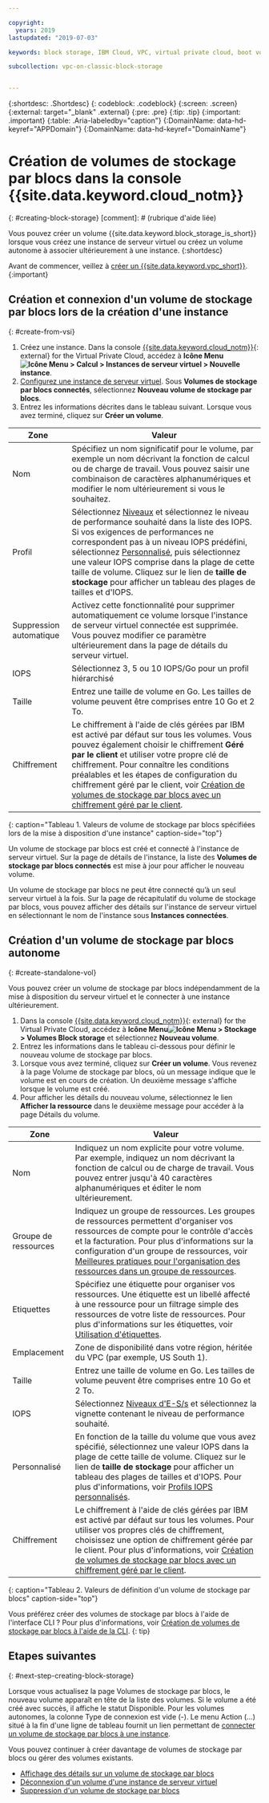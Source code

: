 ```yaml
---

copyright:
  years: 2019
lastupdated: "2019-07-03"

keywords: block storage, IBM Cloud, VPC, virtual private cloud, boot volume, data volume, volume, data storage, VSI, virtual server instance, instance, IOPS

subcollection: vpc-on-classic-block-storage


---
```


{:shortdesc: .Shortdesc}
{: codeblock: .codeblock}
{:screen: .screen}
{:external: target="_blank" .external}
{:pre: .pre}
{:tip: .tip}
{:important: .important}
{:table: .Aria-labeledby="caption"}
{:DomainName: data-hd-keyref="APPDomain"}
{:DomainName: data-hd-keyref="DomainName"}

# Création de volumes de stockage par blocs dans la console {{site.data.keyword.cloud_notm}}
{: #creating-block-storage}
[comment]: # (rubrique d'aide liée)

Vous pouvez créer un volume {{site.data.keyword.block_storage_is_short}} lorsque vous créez une instance de serveur virtuel ou créez un volume autonome à associer ultérieurement à une instance.
{:shortdesc}

Avant de commencer, veillez à [créer un {{site.data.keyword.vpc_short}}](/docs/vpc-on-classic?topic=vpc-on-classic-getting-started).
{:important}

## Création et connexion d'un volume de stockage par blocs lors de la création d'une instance
{: #create-from-vsi}

1. Créez une instance. Dans la console [{{site.data.keyword.cloud_notm}}](https://{DomainName}/vpc){: external} for the Virtual Private Cloud, accédez à **Icône Menu![Icône Menu](../../icons/icon_hamburger.svg) > Calcul > Instances de serveur virtuel > Nouvelle instance**.
1. [Configurez une instance de serveur virtuel](/docs/vpc-on-classic-vsi?topic=vpc-on-classic-vsi-creating-virtual-servers). Sous **Volumes de stockage par blocs connectés**, sélectionnez **Nouveau volume de stockage par blocs**.
1. Entrez les informations décrites dans le tableau suivant.  Lorsque vous avez terminé, cliquez sur **Créer un volume**.

| Zone | Valeur |
|-------|-------|
| Nom  | Spécifiez un nom significatif pour le volume, par exemple un nom décrivant la fonction de calcul ou de charge de travail. Vous pouvez saisir une combinaison de caractères alphanumériques et modifier le nom ultérieurement si vous le souhaitez. |
| Profil | Sélectionnez [Niveaux](/docs/vpc-on-classic-block-storage?topic=vpc-on-classic-block-storage-block-storage-profiles#tiers) et sélectionnez le niveau de performance souhaité dans la liste des IOPS. Si vos exigences de performances ne correspondent pas à un niveau IOPS prédéfini, sélectionnez [Personnalisé](/docs/vpc-on-classic-block-storage?topic=vpc-on-classic-block-storage-block-storage-profiles#custom), puis sélectionnez une valeur IOPS comprise dans la plage de cette taille de volume. Cliquez sur le lien de **taille de stockage** pour afficher un tableau des plages de tailles et d'IOPS. |
| Suppression automatique | Activez cette fonctionnalité pour supprimer automatiquement ce volume lorsque l'instance de serveur virtuel connectée est supprimée. Vous pouvez modifier ce paramètre ultérieurement dans la page de détails du serveur virtuel. |
| IOPS | Sélectionnez 3, 5 ou 10 IOPS/Go pour un profil hiérarchisé |
| Taille | Entrez une taille de volume en Go.  Les tailles de volume peuvent être comprises entre 10 Go et 2 To. |
| Chiffrement | Le chiffrement à l'aide de clés gérées par IBM est activé par défaut sur tous les volumes. Vous pouvez également choisir le chiffrement **Géré par le client** et utiliser votre propre clé de chiffrement.  Pour connaître les conditions préalables et les étapes de configuration du chiffrement géré par le client, voir [Création de volumes de stockage par blocs avec un chiffrement géré par le client](/docs/vpc-on-classic-block-storage?topic=vpc-on-classic-block-storage-block-storage-encryption). |
{: caption="Tableau 1. Valeurs de volume de stockage par blocs spécifiées lors de la mise à disposition d'une instance" caption-side="top"}

Un volume de stockage par blocs est créé et connecté à l'instance de serveur virtuel. Sur la page de détails de l'instance, la liste des **Volumes de stockage par blocs connectés** est mise à jour pour afficher le nouveau volume.

Un volume de stockage par blocs ne peut être connecté qu’à un seul serveur virtuel à la fois. Sur la page de récapitulatif du volume de stockage par blocs, vous pouvez afficher des détails sur l'instance de serveur virtuel en sélectionnant le nom de l'instance sous **Instances connectées**.

## Création d'un volume de stockage par blocs autonome
{: #create-standalone-vol}

Vous pouvez créer un volume de stockage par blocs indépendamment de la mise à disposition du serveur virtuel et le connecter à une instance ultérieurement.

1. Dans la console [{{site.data.keyword.cloud_notm}}](https://{DomainName}/vpc){: external} for the Virtual Private Cloud, accédez à **Icône Menu![Icône Menu](../../icons/icon_hamburger.svg) > Stockage > Volumes Block storage** et sélectionnez **Nouveau volume**.
1. Entrez les informations dans le tableau ci-dessous pour définir le nouveau volume de stockage par blocs.
1. Lorsque vous avez terminé, cliquez sur **Créer un volume**. Vous revenez à la page Volume de stockage par blocs, où un message indique que le volume est en cours de création. Un deuxième message s'affiche lorsque le volume est créé.
1. Pour afficher les détails du nouveau volume, sélectionnez le lien **Afficher la ressource** dans le deuxième message pour accéder à la page Détails du volume.

| Zone | Valeur |
|-------|-------|
| Nom  | Indiquez un nom explicite pour votre volume. Par exemple, indiquez un nom décrivant la fonction de calcul ou de charge de travail. Vous pouvez entrer jusqu'à 40 caractères alphanumériques et éditer le nom ultérieurement. |
| Groupe de ressources | Indiquez un groupe de ressources. Les groupes de ressources permettent d'organiser vos ressources de compte pour le contrôle d'accès et la facturation. Pour plus d'informations sur la configuration d'un groupe de ressources, voir [Meilleures pratiques pour l'organisation des ressources dans un groupe de ressources](/docs/resources?topic=resources-bp_resourcegroups#setuprgs). |
| Etiquettes | Spécifiez une étiquette pour organiser vos ressources. Une étiquette est un libellé affecté à une ressource pour un filtrage simple des ressources de votre liste de ressources. Pour plus d'informations sur les étiquettes, voir [Utilisation d'étiquettes](/docs/resources?topic=resources-tag). |
| Emplacement | Zone de disponibilité dans votre région, héritée du VPC (par exemple, US South 1). |
| Taille | Entrez une taille de volume en Go.  Les tailles de volume peuvent être comprises entre 10 Go et 2 To. |
| IOPS | Sélectionnez [Niveaux d'E-S/s](/docs/vpc-on-classic-block-storage?topic=vpc-on-classic-block-storage-block-storage-profiles#tiers) et sélectionnez la vignette contenant le niveau de performance souhaité. |
| Personnalisé | En fonction de la taille du volume que vous avez spécifié, sélectionnez une valeur IOPS dans la plage de cette taille de volume.  Cliquez sur le lien de **taille de stockage** pour afficher un tableau des plages de tailles et d'IOPS. Pour plus d'informations, voir [Profils IOPS personnalisés](/docs/vpc-on-classic-block-storage?topic=vpc-on-classic-block-storage-block-storage-profiles#custom). |
| Chiffrement | Le chiffrement à l'aide de clés gérées par IBM est activé par défaut sur tous les volumes. Pour utiliser vos propres clés de chiffrement, choisissez une option de chiffrement gérée par le client. Pour plus d'informations, voir [Création de volumes de stockage par blocs avec un chiffrement géré par le client](/docs/vpc-on-classic-block-storage?topic=vpc-on-classic-block-storage-block-storage-encryption).|
{: caption="Tableau 2. Valeurs de définition d'un volume de stockage par blocs" caption-side="top"}

Vous préférez créer des volumes de stockage par blocs à l'aide de l'interface CLI ? Pour plus d'informations, voir [Création de volumes de stockage par blocs à l'aide de la CLI](/docs/vpc-on-classic-block-storage?topic=vpc-on-classic-block-storage-creating-block-storage-cli).
{: tip}

## Etapes suivantes
{: #next-step-creating-block-storage}

Lorsque vous actualisez la page Volumes de stockage par blocs, le nouveau volume apparaît en tête de la liste des volumes. Si le volume a été créé avec succès, il affiche le statut Disponible. Pour les volumes autonomes, la colonne Type de connexion est vide (-). Le menu Action (...) situé à la fin d'une ligne de tableau fournit un lien permettant de [connecter un volume de stockage par blocs à une instance](/docs/vpc-on-classic-block-storage?topic=vpc-on-classic-block-storage-attaching-block-storage).

Vous pouvez continuer à créer davantage de volumes de stockage par blocs ou gérer des volumes existants.

* [Affichage des détails sur un volume de stockage par blocs ](/docs/vpc-on-classic-block-storage?topic=vpc-on-classic-block-storage-viewing-block-storage)
* [Déconnexion d'un volume d'une instance de serveur virtuel](/docs/vpc-on-classic-block-storage?topic=vpc-on-classic-block-storage-managing-block-storage#detach)
* [Suppression d'un volume de stockage par blocs ](/docs/vpc-on-classic-block-storage?topic=vpc-on-classic-block-storage-managing-block-storage#delete)
